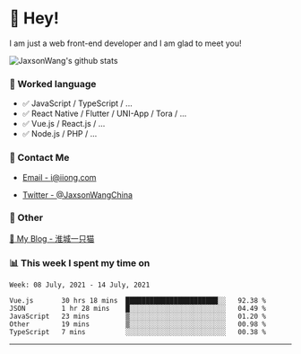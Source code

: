 # 👋 Hey!

I am just a web front-end developer and I am glad to meet you!

![JaxsonWang's github stats](https://github-readme-stats.vercel.app/api?username=JaxsonWang&&show_icons=true&&title_color=1abc9c&&icon_color=1abc9c)


### 📝 Worked language

- ✅ JavaScript / TypeScript / ...
- ✅ React Native / Flutter / UNI-App / Tora / ...
- ✅ Vue.js / React.js / ...
- ✅ Node.js / PHP / ...

### 📮 Contact Me

- [Email - i@iiong.com](mailto:i@iiong.com)

- [Twitter - @JaxsonWangChina](https://twitter.com/JaxsonWangChina)

### 🤪 Other

[📌 My Blog - 淮城一只猫](https://iiong.com)

### 📊 This week I spent my time on

<!--START_SECTION:waka-->
```text
Week: 08 July, 2021 - 14 July, 2021

Vue.js       30 hrs 18 mins  ███████████████████████░░   92.38 % 
JSON         1 hr 28 mins    █░░░░░░░░░░░░░░░░░░░░░░░░   04.49 % 
JavaScript   23 mins         ▒░░░░░░░░░░░░░░░░░░░░░░░░   01.20 % 
Other        19 mins         ▒░░░░░░░░░░░░░░░░░░░░░░░░   00.98 % 
TypeScript   7 mins          ░░░░░░░░░░░░░░░░░░░░░░░░░   00.38 % 
```
<!--END_SECTION:waka-->

---
